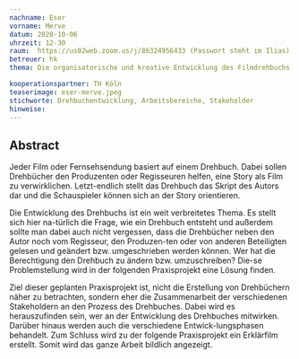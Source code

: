 ```yaml
---
nachname: Eser  
vorname: Merve
datum: 2020-10-06
uhrzeit: 12-30
raum:  https://us02web.zoom.us/j/86324956433 (Passwort steht im Ilias) Präsentation
betreuer: hk
thema: Die organisatorische und kreative Entwicklung des Filmdrehbuchs - eine Prozessbeschreibung mit Hilfe eines Erklärfilms

kooperationspartner: TH Köln
teaserimage: eser-merve.jpeg
stichworte: Drehbuchentwicklung, Arbeitsbereiche, Stakeholder
hinweise:
---
```


## Abstract

Jeder Film oder Fernsehsendung basiert auf einem Drehbuch. Dabei sollen Drehbücher den Produzenten oder Regisseuren helfen, eine Story als Film zu verwirklichen. Letzt-endlich stellt das Drehbuch das Skript des Autors dar und die Schauspieler können sich an der Story orientieren. 

Die Entwicklung des Drehbuchs ist ein weit verbreitetes Thema. Es stellt sich hier na-türlich die Frage, wie ein Drehbuch entsteht und außerdem sollte man dabei auch nicht vergessen, dass die Drehbücher neben den Autor noch vom Regisseur, den Produzen-ten oder von anderen Beteiligten gelesen und geändert bzw. umgeschrieben werden können. Wer hat die Berechtigung den Drehbuch zu ändern bzw. umzuschreiben? Die-se Problemstellung wird in der folgenden Praxisprojekt eine Lösung finden. 

Ziel dieser geplanten Praxisprojekt ist, nicht die Erstellung von Drehbüchern näher zu betrachten, sondern eher die Zusammenarbeit der verschiedenen Stakeholdern an den Prozess des Drehbuches. Dabei wird es herauszufinden sein, wer an der Entwicklung des Drehbuches mitwirken. Darüber hinaus werden auch die verschiedene Entwick-lungsphasen behandelt. Zum Schluss wird zu der folgende Praxisprojekt ein Erklärfilm erstellt. Somit wird das ganze Arbeit bildlich angezeigt. 

